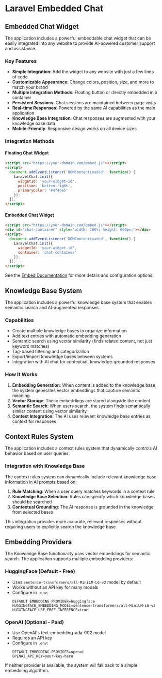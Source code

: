 # Laravel Embedded Chat

## Embedded Chat Widget

The application includes a powerful embeddable chat widget that can be easily integrated into any website to provide AI-powered customer support and assistance.

### Key Features

- **Simple Integration**: Add the widget to any website with just a few lines of code
- **Customizable Appearance**: Change colors, position, size, and more to match your brand
- **Multiple Integration Methods**: Floating button or directly embedded in a container
- **Persistent Sessions**: Chat sessions are maintained between page visits
- **Real-time Responses**: Powered by the same AI capabilities as the main application
- **Knowledge Base Integration**: Chat responses are augmented with your knowledge base data
- **Mobile-Friendly**: Responsive design works on all device sizes

### Integration Methods

#### Floating Chat Widget
```html
<script src="https://your-domain.com/embed.js"></script>
<script>
  document.addEventListener('DOMContentLoaded', function() {
    LaravelChat.init({
      widgetId: 'your-widget-id',
      position: 'bottom-right',
      primaryColor: '#4f46e5'
    });
  });
</script>
```

#### Embedded Chat Widget
```html
<script src="https://your-domain.com/embed.js"></script>
<div id="chat-container" style="width: 100%; height: 600px;"></div>
<script>
  document.addEventListener('DOMContentLoaded', function() {
    LaravelChat.init({
      widgetId: 'your-widget-id',
      container: 'chat-container'
    });
  });
</script>
```

See the [Embed Documentation](./frontend/public/embed-docs.html) for more details and configuration options.

## Knowledge Base System

The application includes a powerful knowledge base system that enables semantic search and AI-augmented responses.

### Capabilities

- Create multiple knowledge bases to organize information
- Add text entries with automatic embedding generation
- Semantic search using vector similarity (finds related content, not just keyword matches)
- Tag-based filtering and categorization
- Export/import knowledge bases between systems
- Integration with AI chat for contextual, knowledge-grounded responses

### How It Works

1. **Embedding Generation**: When content is added to the knowledge base, the system generates vector embeddings that capture semantic meaning
2. **Vector Storage**: These embeddings are stored alongside the content
3. **Semantic Search**: When users search, the system finds semantically similar content using vector similarity
4. **Context Integration**: The AI uses relevant knowledge base entries as context for responses

## Context Rules System

The application includes a context rules system that dynamically controls AI behavior based on user queries.

### Integration with Knowledge Base

The context rules system can dynamically include relevant knowledge base information in AI prompts based on:

1. **Rule Matching**: When a user query matches keywords in a context rule
2. **Knowledge Base Selection**: Rules can specify which knowledge bases should be searched
3. **Contextual Grounding**: The AI response is grounded in the knowledge from selected bases

This integration provides more accurate, relevant responses without requiring users to explicitly search the knowledge base.

## Embedding Providers

The Knowledge Base functionality uses vector embeddings for semantic search. The application supports multiple embedding providers:

### HuggingFace (Default - Free)
- Uses `sentence-transformers/all-MiniLM-L6-v2` model by default
- Works without an API key for many models
- Configure in `.env`:
  ```
  DEFAULT_EMBEDDING_PROVIDER=huggingface
  HUGGINGFACE_EMBEDDING_MODEL=sentence-transformers/all-MiniLM-L6-v2
  HUGGINGFACE_USE_FREE_INFERENCE=true
  ```

### OpenAI (Optional - Paid)
- Use OpenAI's text-embedding-ada-002 model
- Requires an API key
- Configure in `.env`:
  ```
  DEFAULT_EMBEDDING_PROVIDER=openai
  OPENAI_API_KEY=your-key-here
  ```

If neither provider is available, the system will fall back to a simple embedding algorithm.
